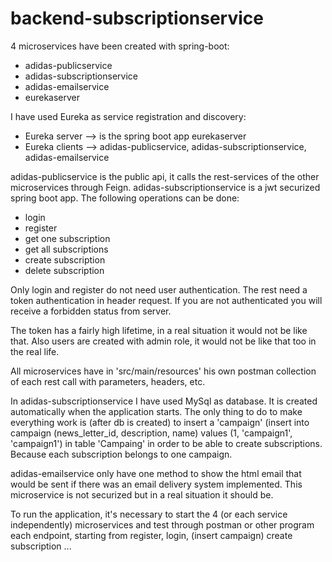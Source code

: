 # backend-subscriptionservice

4 microservices have been created with spring-boot:

- adidas-publicservice
- adidas-subscriptionservice
- adidas-emailservice
- eurekaserver

I have used Eureka as service registration and discovery:
  - Eureka server --> is the spring boot app eurekaserver
  - Eureka clients --> adidas-publicservice, adidas-subscriptionservice, adidas-emailservice

adidas-publicservice is the public api, it calls the rest-services of the other microservices through Feign.
adidas-subscriptionservice is a jwt securized spring boot app. The following operations can be done:
  * login
  * register
  * get one subscription
  * get all subscriptions
  * create subscription
  * delete subscription

Only login and register do not need user authentication. The rest need a token authentication in header request. If you are not authenticated you will receive a forbidden status from server.

The token has a fairly high lifetime, in a real situation it would not be like that. Also users are created with admin role, it would not be like that too in the real life.

All microservices have in 'src/main/resources' his own postman collection of each rest call with parameters, headers, etc.

In adidas-subscriptionservice I have used MySql as database. It is created automatically when the application starts. The only thing to do to make everything work is (after db is created) to insert a 'campaign' (insert into campaign (news_letter_id, description, name) values (1, 'campaign1', 'campaign1') in table 'Campaing' in order to be able to create subscriptions. Because each subscription belongs to one campaign.

adidas-emailservice only have one method to show the html email that would be sent if there was an email delivery system implemented. This microservice is not securized but in a real situation it should be.

To run the application, it's necessary to start the 4 (or each service independently) microservices and test through postman or other program each endpoint, starting from register, login, (insert campaign) create subscription ...

